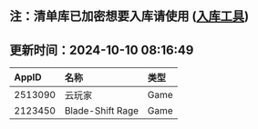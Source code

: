 ## 注：清单库已加密想要入库请使用 ([入库工具](https://github.com/BlankTMing/ManifestAutoUpdate/releases))

## 更新时间：2024-10-10 08:16:49
| AppID | 名称 | 类型  |
| :-------------------- | :----------------------------- | :----------- |
| 2513090 | 云玩家| Game |
| 2123450 | Blade-Shift Rage| Game |
